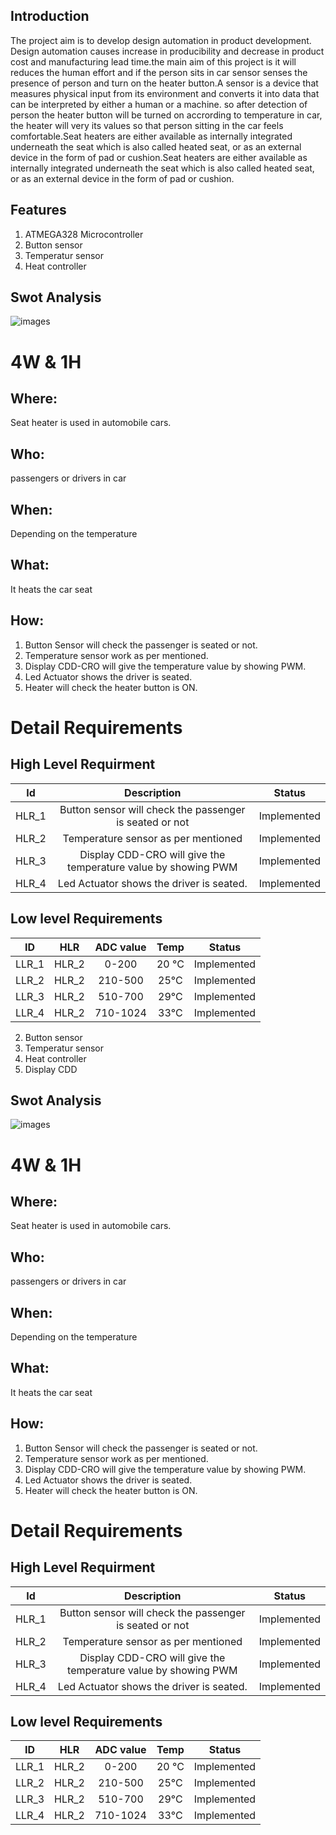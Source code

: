 ## Introduction
  The project aim is to develop design automation in product development. Design automation causes increase in producibility and decrease in product cost and manufacturing lead time.the main aim of this project is it will reduces the human effort and if the person sits in car sensor senses the presence of person and turn on the heater button.A sensor is a device that measures physical input from its environment and converts it into data that can be interpreted by either a human or a machine. so after detection of person the heater button will be turned on accrording to temperature in car, the heater will very its values so that person sitting in the car feels  comfortable.Seat heaters are either available as internally integrated underneath the seat which is also called heated seat, or as an external device in the form of pad or cushion.Seat heaters are either available as internally integrated underneath the seat which is also called heated seat, or as an external device in the form of pad or cushion.

## Features
1. ATMEGA328 Microcontroller
2. Button sensor
3. Temperatur sensor
4. Heat controller


## Swot Analysis

![images](https://user-images.githubusercontent.com/83118255/132312990-17d1edbf-3abd-42b6-a421-9734e56193b2.jpg)

# 4W & 1H
## Where:
  Seat heater is used in automobile cars.
 
## Who:
  passengers or drivers in car
  
## When:
   Depending on the temperature

## What:
   It heats the car seat

## How:
   1. Button Sensor will check the passenger is seated or not.
   2. Temperature sensor work as per mentioned.
   3. Display CDD-CRO will give the temperature value by showing PWM.
   4. Led Actuator shows the driver is seated.
   5. Heater will check the heater button is ON.
 
 # Detail Requirements
 ## High Level Requirment
 
 | Id| Description| Status|
 |:---:|:---:|:---:|
 |HLR_1| Button sensor will check the passenger is seated or not| Implemented|
 |HLR_2| Temperature sensor as per mentioned| Implemented|
 |HLR_3| Display CDD-CRO will give the temperature value by showing PWM| Implemented|
 |HLR_4| Led Actuator shows the driver is seated.|Implemented|
 
 ## Low level Requirements
 
 | ID| HLR| ADC value| Temp| Status|
 |:---:|:---:|:---:|:---:|:---:|
 |LLR_1| HLR_2| 0-200| 20 °C| Implemented|
 |LLR_2| HLR_2| 210-500| 25°C| Implemented|
 |LLR_3|HLR_2| 510-700| 29°C| Implemented|
 |LLR_4| HLR_2|710-1024| 33°C| Implemented|1. ATMEGA328 Microcontroller
2. Button sensor
3. Temperatur sensor
4. Heat controller
5. Display CDD

## Swot Analysis

![images](https://user-images.githubusercontent.com/83118255/132312990-17d1edbf-3abd-42b6-a421-9734e56193b2.jpg)

# 4W & 1H
## Where:
  Seat heater is used in automobile cars.
 
## Who:
  passengers or drivers in car
  
## When:
   Depending on the temperature

## What:
   It heats the car seat

## How:
   1. Button Sensor will check the passenger is seated or not.
   2. Temperature sensor work as per mentioned.
   3. Display CDD-CRO will give the temperature value by showing PWM.
   4. Led Actuator shows the driver is seated.
   5. Heater will check the heater button is ON.
 
 # Detail Requirements
 ## High Level Requirment
 
 | Id| Description| Status|
 |:---:|:---:|:---:|
 |HLR_1| Button sensor will check the passenger is seated or not| Implemented|
 |HLR_2| Temperature sensor as per mentioned| Implemented|
 |HLR_3| Display CDD-CRO will give the temperature value by showing PWM| Implemented|
 |HLR_4| Led Actuator shows the driver is seated.|Implemented|
 
 ## Low level Requirements
 
 | ID| HLR| ADC value| Temp| Status|
 |:---:|:---:|:---:|:---:|:---:|
 |LLR_1| HLR_2| 0-200| 20 °C| Implemented|
 |LLR_2| HLR_2| 210-500| 25°C| Implemented|
 |LLR_3|HLR_2| 510-700| 29°C| Implemented|
 |LLR_4| HLR_2|710-1024| 33°C| Implemented|
